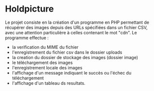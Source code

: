 # Holdpicture

Le projet consiste en la création d'un programme en PHP permettant de récupérer des images depuis des URLs spécifiées dans un fichier CSV, avec une attention particulière à celles contenant le mot "cdn".
Le programme effectue :
- la verification du MIME du fichier
- l'enregistrement du fichier csv dans le dossier uploads
- la creation du dossier de stockage des images (dossier image)
- le téléchargement des images
- l'enregistrement locale des images
- l'affichage d'un message indiquant le succès ou l'échec du téléchargement
- l'affichage d'un tableau ds resultats.
